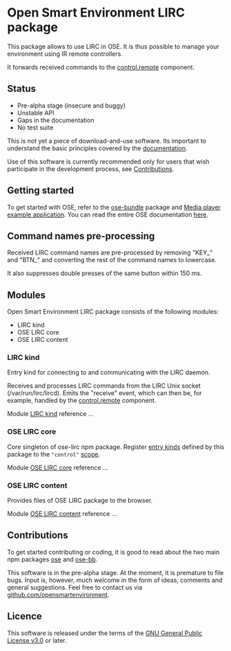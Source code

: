 # Open Smart Environment LIRC package

This package allows to use LIRC in OSE. It is thus possible to
manage your environment using IR remote controllers.

It forwards received commands to the [control.remote](http://opensmartenvironment.github.io/doc/modules/control.remote.html) component.

## Status
- Pre-alpha stage (insecure and buggy)
- Unstable API
- Gaps in the documentation
- No test suite

This is not yet a piece of download-and-use software. Its important
to understand the basic principles covered by the
[documentation](http://opensmartenvironment.github.io/doc/).

Use of this software is currently recommended only for users that
wish participate in the development process, see
[Contributions](#contributions).

## Getting started
To get started with OSE, refer to the [ose-bundle](http://opensmartenvironment.github.io/doc/modules/bundle.html) package and
[Media player example application](http://opensmartenvironment.github.io/doc/modules/bundle.media.html). You can read the entire OSE
documentation [here]( http://opensmartenvironment.github.io/doc).

## Command names pre-processing

Received LIRC command names are pre-processed by removing
"KEY_" and "BTN_" and converting the rest of the command names to
lowercase.

It also suppresses double presses of the same button within 150 ms.

## Modules
Open Smart Environment LIRC package consists of the following modules:
- LIRC kind
- OSE LIRC core
- OSE LIRC content

### LIRC kind
Entry kind for connecting to and communicating with the LIRC
daemon.

Receives and processes LIRC commands from the LIRC Unix socket
(/var/run/lirc/lircd). Emits the "receive" event, which can then
be, for example, handled by the [control.remote](http://opensmartenvironment.github.io/doc/modules/control.remote.html) component.

Module [LIRC kind](http://opensmartenvironment.github.io/doc/classes/lirc.lib.lirc.html) reference ... 

### OSE LIRC core
Core singleton of ose-lirc npm package. Register [entry kinds](http://opensmartenvironment.github.io/doc/classes/ose.lib.kind.html)
defined by this package to the `"control"` [scope](http://opensmartenvironment.github.io/doc/classes/ose.lib.scope.html).

Module [OSE LIRC core](http://opensmartenvironment.github.io/doc/classes/lirc.lib.html) reference ... 

### OSE LIRC content
Provides files of OSE LIRC package to the browser.

Module [OSE LIRC content](http://opensmartenvironment.github.io/doc/classes/lirc.content.html) reference ... 

## <a name="contributions"></a>Contributions
To get started contributing or coding, it is good to read about the
two main npm packages [ose](http://opensmartenvironment.github.io/doc/modules/ose.html) and [ose-bb](http://opensmartenvironment.github.io/doc/modules/bb.html).

This software is in the pre-alpha stage. At the moment, it is
premature to file bugs. Input is, however, much welcome in the form
of ideas, comments and general suggestions.  Feel free to contact
us via
[github.com/opensmartenvironment](https://github.com/opensmartenvironment).

## Licence
This software is released under the terms of the [GNU General
Public License v3.0](http://www.gnu.org/copyleft/gpl.html) or
later.
